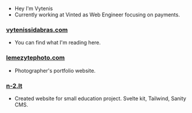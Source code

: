 
<!-- <a href="https://github.com/VytenisSidabras">
  <img align="center" src="https://github-readme-stats.vercel.app/api?username=VytenisSidabras&count_private=true&show_icons=true&theme=radical&hide=stars,prs" />
</a>
 -->


- Hey I'm Vytenis
- Currently working at Vinted as Web Engineer focusing on payments.

### [vytenissidabras.com](https://vytenissidabras.com)
- You can find what I'm reading here.

### [lemezytephoto.com](https://lemezytephoto.com)
- Photographer's portfolio website.

### [n-2.lt](https://n-2.lt)
- Created website for small education project. Svelte kit, Tailwind, Sanity CMS.

